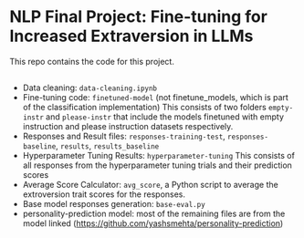 
# NLP Final Project: Fine-tuning for Increased Extraversion in LLMs

This repo contains the code for this project. 

## 

- Data cleaning: `data-cleaning.ipynb`
- Fine-tuning code: `finetuned-model` (not finetune_models, which is part of the classification implementation)
  This consists of two folders `empty-instr` and `please-instr` that include the models finetuned with empty instruction and please instruction datasets respectively.
- Responses and Result files: `responses-training-test`, `responses-baseline`, `results`, `results_baseline`
- Hyperparameter Tuning Results: `hyperparameter-tuning`
  This consists of all responses from the hyperparameter tuning trials and their prediction scores
- Average Score Calculator: `avg_score`, a Python script to average the extroversion trait scores for the responses. 
- Base model responses generation:  `base-eval.py`
- personality-prediction model: most of the remaining files are from the model linked (https://github.com/yashsmehta/personality-prediction)
